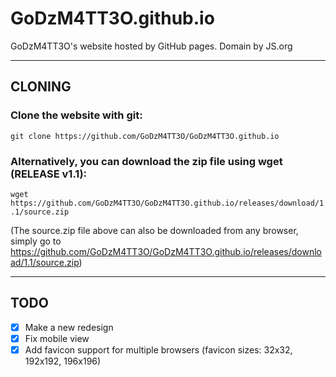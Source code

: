 # GoDzM4TT3O.github.io
GoDzM4TT3O's website hosted by GitHub pages. Domain by JS.org
***
## CLONING
### Clone the website with git:
`git clone https://github.com/GoDzM4TT3O/GoDzM4TT3O.github.io`
### Alternatively, you can download the zip file using wget (RELEASE v1.1):
`wget https://github.com/GoDzM4TT3O/GoDzM4TT3O.github.io/releases/download/1.1/source.zip`

(The source.zip file above can also be downloaded from any browser, simply go to https://github.com/GoDzM4TT3O/GoDzM4TT3O.github.io/releases/download/1.1/source.zip)
***
## TODO
- [x] Make a new redesign
- [x] Fix mobile view
- [x] Add favicon support for multiple browsers (favicon sizes: 32x32, 192x192, 196x196)
